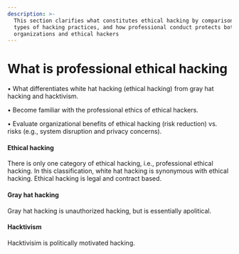 ```yaml
---
description: >-
  This section clarifies what constitutes ethical hacking by comparison to other
  types of hacking practices, and how professional conduct protects both
  organizations and ethical hackers
---
```


# What is professional ethical hacking

• What differentiates white hat hacking (ethical hacking) from gray hat hacking and hacktivism.

• Become familiar with the professional ethics of ethical hackers.

• Evaluate organizational benefits of ethical hacking (risk reduction) vs. risks (e.g., system disruption and privacy concerns).

#### Ethical hacking

There is only one category of ethical hacking, i.e., professional ethical hacking. In this classification, white hat hacking is synonymous with ethical hacking. Ethical hacking is legal and contract based.

#### Gray hat hacking

Gray hat hacking is unauthorized hacking, but is essentially apolitical.

#### Hacktivism&#x20;

Hacktivisim is politically motivated hacking.

